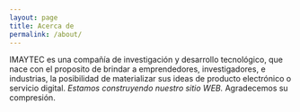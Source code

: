 ```yaml
---
layout: page
title: Acerca de
permalink: /about/
---
```


IMAYTEC es una compañía de investigación y desarrollo tecnológico, que nace con el proposito de brindar a emprendedores, investigadores, e industrias, la posibilidad de materializar sus ideas de producto electrónico o servicio digital.
*Estamos construyendo nuestro sitio WEB.*
Agradecemos su compresión.
